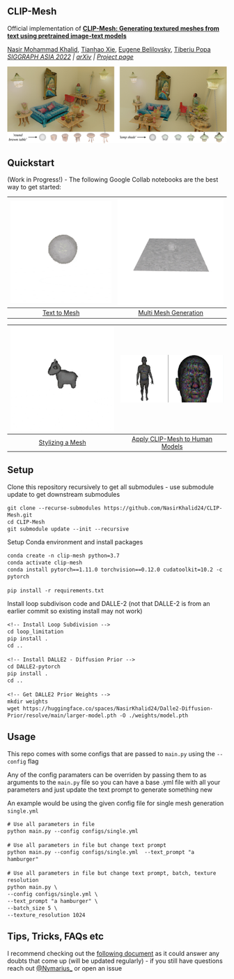 ## CLIP-Mesh

Official implementation of [**CLIP-Mesh: Generating textured meshes from text using pretrained image-text models**](https://www.nasir.lol/clipmesh)<br/>

[Nasir Mohammad Khalid](https://www.nasir.lol/),
[Tianhao Xie](https://www.linkedin.com/in/tianhao-xie-440b20186/),
[Eugene Belilovsky](http://eugenium.github.io/),
[Tiberiu Popa](https://users.encs.concordia.ca/~stpopa/index.html)<br/>
_[SIGGRAPH ASIA 2022]() | [arXiv](https://arxiv.org/abs/2203.13333) | [Project page](https://www.nasir.lol/clipmesh)_

![CLIP-Mesh header image](./assets/header.jpeg)

## Quickstart

(Work in Progress!) - The following Google Collab notebooks are the best way to get started:

|<img src="./assets/single.gif" width="310"/>|<img src="./assets/multi.gif" width="310"/>|
|:-----------------------------------------------------------------------------------------------------------:|:--------------------------------------------------:|
| [Text to Mesh](https://colab.research.google.com/drive/15Fm4EhLlB20EugLUnTdhSJElvGVCU7Ys?usp=sharing)| [Multi Mesh Generation](https://colab.research.google.com/drive/12MbQTjiQ6fyCo4x6Gtp119LFksE8PGkW?usp=sharing) |

|<img src="./assets/cow.gif" width="310"/>|<img src="./assets/smpl.gif" width="310"/>|
|:-----------------------------------------------------------------------------------------------------------:|:--------------------------------------------------:|
| [Stylizing a Mesh](https://colab.research.google.com/drive/1df5yzS2vmqyYko016tVYXYZKt2Hrmy7Q?usp=sharing)| [Apply CLIP-Mesh to Human Models](https://github.com/NasirKhalid24/CLIP-Mesh-SMPLX)|

## Setup

Clone this repository recursively to get all submodules - use submodule update to get downstream submodules

```
git clone --recurse-submodules https://github.com/NasirKhalid24/CLIP-Mesh.git
cd CLIP-Mesh
git submodule update --init --recursive
```

Setup Conda environment and install packages

```
conda create -n clip-mesh python=3.7
conda activate clip-mesh
conda install pytorch==1.11.0 torchvision==0.12.0 cudatoolkit=10.2 -c pytorch

pip install -r requirements.txt
```

Install loop subdivison code and DALLE-2 (not that DALLE-2 is from an earlier commit so existing install may not work)

```
<!-- Install Loop Subdivision -->
cd loop_limitation
pip install .
cd ..

<!-- Install DALLE2 - Diffusion Prior -->
cd DALLE2-pytorch
pip install .
cd ..

<!-- Get DALLE2 Prior Weights -->
mkdir weights
wget https://huggingface.co/spaces/NasirKhalid24/Dalle2-Diffusion-Prior/resolve/main/larger-model.pth -O ./weights/model.pth
```

## Usage

This repo comes with some configs that are passed to ```main.py``` using the ```--config``` flag

Any of the config paramaters can be overriden by passing them to as arguments to the ```main.py``` file so you can have a base .yml file with all your parameters and just update the text prompt to generate something new

An example would be using the given config file for single mesh generation ```single.yml```

```
# Use all parameters in file
python main.py --config configs/single.yml      

# Use all parameters in file but change text prompt
python main.py --config configs/single.yml  --text_prompt "a hamburger"    

# Use all parameters in file but change text prompt, batch, texture resolution
python main.py \
--config configs/single.yml \
--text_prompt "a hamburger" \
--batch_size 5 \
--texture_resolution 1024
```

## Tips, Tricks, FAQs etc

I recommend checking out the [following document](./assets/FAQ.md) as it could answer any doubts that come up (will be updated regularly) - if you still have questions reach out [@Nymarius_](https://twitter.com/Nymarius_) or open an issue
